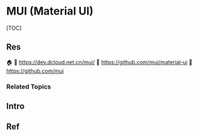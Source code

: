 # MUI (Material UI)

[TOC]



## Res
🏠 
🚧 https://dev.dcloud.net.cn/mui/
🚧 https://github.com/mui/material-ui
🚧 https://github.com/mui


### Related Topics



## Intro



## Ref
